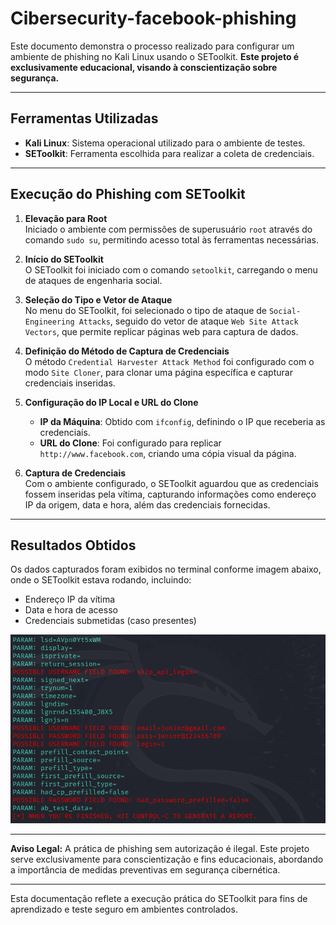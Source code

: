 # Cibersecurity-facebook-phishing

Este documento demonstra o processo realizado para configurar um ambiente de phishing no Kali Linux usando o SEToolkit. **Este projeto é exclusivamente educacional, visando à conscientização sobre segurança.**

---

## Ferramentas Utilizadas

- **Kali Linux**: Sistema operacional utilizado para o ambiente de testes.
- **SEToolkit**: Ferramenta escolhida para realizar a coleta de credenciais.

---

## Execução do Phishing com SEToolkit

1. **Elevação para Root**  
   Iniciado o ambiente com permissões de superusuário `root` através do comando `sudo su`, permitindo acesso total às ferramentas necessárias.

2. **Início do SEToolkit**  
   O SEToolkit foi iniciado com o comando `setoolkit`, carregando o menu de ataques de engenharia social.

3. **Seleção do Tipo e Vetor de Ataque**  
   No menu do SEToolkit, foi selecionado o tipo de ataque de `Social-Engineering Attacks`, seguido do vetor de ataque `Web Site Attack Vectors`, que permite replicar páginas web para captura de dados.

4. **Definição do Método de Captura de Credenciais**  
   O método `Credential Harvester Attack Method` foi configurado com o modo `Site Cloner`, para clonar uma página específica e capturar credenciais inseridas.

5. **Configuração do IP Local e URL do Clone**  
   - **IP da Máquina**: Obtido com `ifconfig`, definindo o IP que receberia as credenciais.
   - **URL do Clone**: Foi configurado para replicar `http://www.facebook.com`, criando uma cópia visual da página.

6. **Captura de Credenciais**  
   Com o ambiente configurado, o SEToolkit aguardou que as credenciais fossem inseridas pela vítima, capturando informações como endereço IP da origem, data e hora, além das credenciais fornecidas.

---

## Resultados Obtidos

Os dados capturados foram exibidos no terminal conforme imagem abaixo, onde o SEToolkit estava rodando, incluindo:

- Endereço IP da vítima
- Data e hora de acesso
- Credenciais submetidas (caso presentes)

![Logo do GitHub](https://raw.githubusercontent.com/herminiosjunior/cibersecurity-phishing/refs/heads/main/senha.PNG)

---

**Aviso Legal:** A prática de phishing sem autorização é ilegal. Este projeto serve exclusivamente para conscientização e fins educacionais, abordando a importância de medidas preventivas em segurança cibernética.

---

Esta documentação reflete a execução prática do SEToolkit para fins de aprendizado e teste seguro em ambientes controlados.
